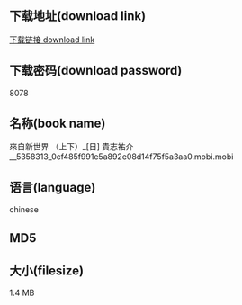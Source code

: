 ## 下载地址(download link)
[下载链接 download link](https://voluble-croquembouche-d321dc.netlify.app/?s=%E4%BE%86%E8%87%AA%E6%96%B0%E4%B8%96%E7%95%8C+%EF%BC%88%E4%B8%8A%E4%B8%8B%EF%BC%89_%5B%E6%97%A5%5D+%E8%B2%B4%E5%BF%97%E7%A5%90%E4%BB%8B__5358313_0cf485f991e5a892e08d14f75f5a3aa0.mobi)

## 下载密码(download password)
8078

## 名称(book name)
來自新世界 （上下）_[日] 貴志祐介__5358313_0cf485f991e5a892e08d14f75f5a3aa0.mobi.mobi

## 语言(language)
chinese

## MD5


## 大小(filesize)
1.4 MB
